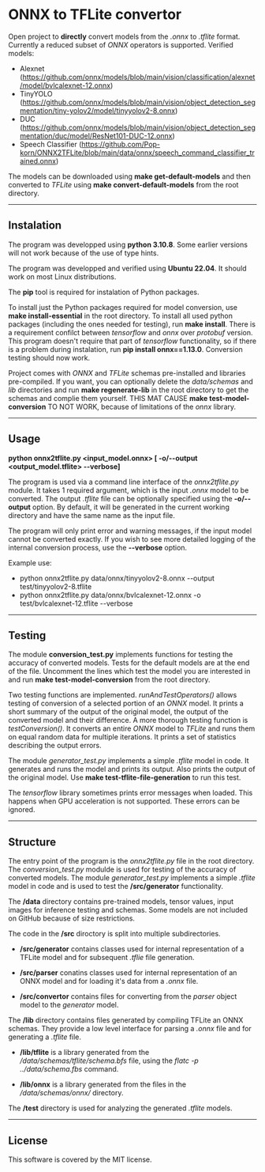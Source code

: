 # ONNX to TFLite convertor

Open project to **directly** convert models from the *.onnx* to *.tflite* format. Currently a reduced subset of *ONNX* operators is supported.
Verified models:

* Alexnet (https://github.com/onnx/models/blob/main/vision/classification/alexnet/model/bvlcalexnet-12.onnx)
* TinyYOLO (https://github.com/onnx/models/blob/main/vision/object_detection_segmentation/tiny-yolov2/model/tinyyolov2-8.onnx)
* DUC (https://github.com/onnx/models/blob/main/vision/object_detection_segmentation/duc/model/ResNet101-DUC-12.onnx)
* Speech Classifier (https://github.com/Pop-korn/ONNX2TFLite/blob/main/data/onnx/speech_command_classifier_trained.onnx)

The models can be downloaded using **make get-default-models** and then converted to *TFLite* using **make convert-default-models** from the root directory.

---

## Instalation

The program was developped using **python 3.10.8**. Some earlier versions will not work because of the use of type hints.

The program was developped and verified using **Ubuntu 22.04**. It should work on most Linux distributions.

The **pip** tool is required for instalation of Python packages.

To install just the Python packages required for model conversion, use **make install-essential** in the root directory. To install all used python packages (including the ones needed for testing), run **make install**. There is a requirement confilct between *tensorflow* and *onnx* over *protobuf* version. This program doesn't require that part of *tensorflow* functionality, so if there is a problem during instalation, run **pip install onnx==1.13.0**. Conversion testing should now work.

Project comes with *ONNX* and *TFLite* schemas pre-installed and libraries pre-compiled. If you want, you can optionally delete the *data/schemas* and *lib* directories and run **make regenerate-lib**  in the root directory to get the schemas and complie them yourself. THIS MAT CAUSE **make test-model-conversion** TO NOT WORK, because of limitations of the *onnx* library.

---

## Usage

**python onnx2tflite.py <input_model.onnx> [ -o/--output <output_model.tflite> --verbose]**

The program is used via a command line interface of the *onnx2tflite.py* module. It takes 1 required argument, which is the input *.onnx* model to be converted. The output *.tflite* file can be optionally specified using the **-o/--output** option. By default, it will be generated in the current working directory and have the same name as the input file. 

The program will only print error and warning messages, if the input model cannot be converted exactly. If you wish to see more detailed logging of the internal conversion process, use the **--verbose** option.

Example use:
* python onnx2tflite.py data/onnx/tinyyolov2-8.onnx --output test/tinyyolov2-8.tflite
* python onnx2tflite.py data/onnx/bvlcalexnet-12.onnx -o test/bvlcalexnet-12.tflite --verbose

---

## Testing

The module **conversion_test.py** implements functions for testing the accuracy of converted models. Tests for the default models are at the end of the file. Uncomment the lines which test the model you are interested in and run **make test-model-conversion** from the root directory.

Two testing functions are implemented. *runAndTestOperators()* allows testing of conversion of a selected portion of an *ONNX* model. It prints a short summary of the output of the original model, the output of the converted model and their difference. A more thorough testing function is *testConversion()*. It converts an entire *ONNX* model to *TFLite* and runs them on equal random data for multiple iterations. It prints a set of statistics describing the output errors.

The module *generator_test.py* implements a simple *.tflite* model in code. It generates and runs the model and prints its output. Also prints the output of the original model. Use **make test-tflite-file-generation** to run this test.

The *tensorflow* library sometimes prints error messages when loaded. This happens when GPU acceleration is not supported. These errors can be ignored.

---

## Structure
The entry point of the program is the *onnx2tflite.py* file in the root directory. 
The *conversion_test.py* modulde is used for testing of the accuracy of converted models.
The module *generator_test.py* implements a simple *.tflite* model in code and is used to test the **/src/generator** functionality.

The **/data** directory contains pre-trained models, tensor values, input images for inference testing and schemas. Some models are not included on GitHub because of size restrictions.


The code in the **/src** diroctory is split into multiple subdirectories.

* **/src/generator** contains classes used for internal representation of a TFLite model and for subsequent *.tflie* file generation.

* **/src/parser** conatins classes used for internal representation of an ONNX model and for loading it's data from a *.onnx* file.

* **/src/convertor** contains files for converting from the *parser* object model to the *generator* model.

The **/lib** directory contains files generated by compiling TFLite an ONNX schemas. They provide a low level interface for parsing a *.onnx* file and for generating a *.tflite* file.

* **/lib/tflite** is a library generated from the */data/schemas/tflite/schema.bfs* file, using the *flatc -p ../data/schema.fbs* command.

* **/lib/onnx** is a library generated from the files in the */data/schemas/onnx/* directory.

The **/test** directory is used for analyzing the generated *.tflite* models.

___

## License

This software is covered by the MIT license.
